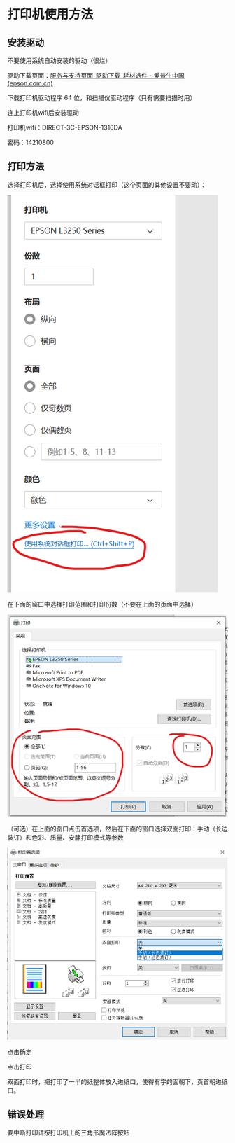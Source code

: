 # 打印机使用方法

## 安装驱动

不要使用系统自动安装的驱动（很烂）

驱动下载页面：[服务与支持页面_驱动下载_耗材选件 - 爱普生中国 (epson.com.cn)](https://www.epson.com.cn/services/supportproduct.html?p=54ac0d25a9f8490294c6ae7a9f8bd77d&tab=1)

下载打印机驱动程序 64 位，和扫描仪驱动程序（只有需要扫描时用）

连上打印机wifi后安装驱动

打印机wifi：DIRECT-3C-EPSON-1316DA

密码：14210800

## 打印方法

选择打印机后，选择使用系统对话框打印（这个页面的其他设置不要动）：

![1715618833145](image/打印机使用方法/1715618833145.png)

在下面的窗口中选择打印范围和打印份数（不要在上面的页面中选择）

![1715618944229](image/打印机使用方法/1715618944229.png)

（可选）在上面的窗口点击首选项，然后在下面的窗口选择双面打印：手动（长边装订）和色彩、质量、安静打印模式等参数

![1715619109611](image/打印机使用方法/1715619109611.png)

点击确定

点击打印

双面打印时，把打印了一半的纸整体放入进纸口，使得有字的面朝下，页首朝进纸口。

## 错误处理

要中断打印请按打印机上的三角形魔法阵按钮
